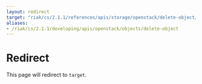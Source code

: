 ```yaml
---
layout: redirect
target: "riak/cs/2.1.1/references/apis/storage/openstack/delete-object/"
aliases:
- /riak/cs/2.1.1/developing/apis/openstack/objects/delete-object
---
```


# Redirect

This page will redirect to `target`.
